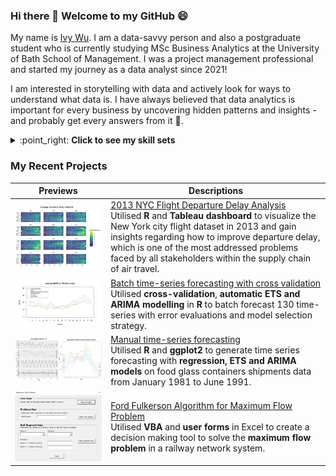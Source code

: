 ### Hi there 👋 Welcome to my GitHub 😄

My name is [Ivy Wu](https://www.linkedin.com/in/ivy-wusumyi/). I am a data-savvy person and also a postgraduate student who is currently studying MSc Business Analytics at the University of Bath School of Management. I was a project management professional and started my journey as a data analyst since 2021! 

I am interested in storytelling with data and actively look for ways to understand what data is. I have always believed that data analytics is important for every business by uncovering hidden patterns and insights - and probably get every answers from it 💬.

<details>
<summary>:point_right: <b>Click to see my skill sets</b></summary>

  * R (forecast, tidymodels, ggplot2, Tidyverse, dplyr data analysis package)
* Python (Data analysing with Pandas module)
* VBA/User Forms/Pivot Table
* SPSS (Descriptive Model, Regression, ANOVA, Decision Tree Modelling)
* SAS E minor (Regression, Decision Tree, Neural Network Modelling)
* Arena (Simulation Modelling)
* Tableau (Visualisation with interactive dashboards)
* IBM Cognos Analytics (Visualisation and forecast with interactive dashboards)
* Microsoft SQL Server/ PostgreSQL (Subqueries, Aggregations, Conditional Statements, Data Manipulation)
* Microsoft Access (Data manipulation with SQL, Report)

</details>

### My Recent Projects

|  Previews | Descriptions |
| ------------- | ------------- |
| <a href="https://github.com/Ivywsy/NYC-2013-Flight-Departure-Delay-Analysis"><img src="/images/NYC.png?raw=true" width="550"/></a>  | [2013 NYC Flight Departure Delay Analysis](https://github.com/Ivywsy/NYC-2013-Flight-Departure-Delay-Analysis)<br/>Utilised <b>R</b> and <b>Tableau dashboard</b> to visualize the New York city flight dataset in 2013 and gain insights regarding how to improve departure delay, which is one of the most addressed problems faced by all stakeholders within the supply chain of air travel.|
| <a href="https://github.com/Ivywsy/Batch-time-series-forecasting-with-cross-validation"><img src="/images/batch_forecast.png?raw=true" width="550"/></a>  | [Batch time-series forecasting with cross validation](https://github.com/Ivywsy/Batch-time-series-forecasting-with-cross-validation)<br/>Utilised <b>cross-validation</b>, <b>automatic ETS and ARIMA modelling</b> in <b>R</b> to batch forecast 130 time-series with error evaluations and model selection strategy.  |
| <a href="https://github.com/Ivywsy/Manual-time-series-forecasting"><img src="/images/manual_forecast.png?raw=true" width="550"/></a>  | [Manual time-series forecasting](https://github.com/Ivywsy/Manual-time-series-forecasting)<br/>Utilised <b>R</b> and <b>ggplot2</b> to generate time series forecasting with <b>regression, ETS and ARIMA models</b> on food glass containers shipments data from January 1981 to June 1991.  |
| <a href="https://github.com/Ivywsy/Ford-Fulkerson-Algorithm-for-Maximum-Flow-Problem"><img src="/images/max_flow.png?raw=true" width="550"/></a>  | [Ford Fulkerson Algorithm for Maximum Flow Problem](https://github.com/Ivywsy/Ford-Fulkerson-Algorithm-for-Maximum-Flow-Problem)<br/>Utilised <b>VBA</b> and <b>user forms</b> in Excel to create a decision making tool to solve the <b>maximum flow problem</b> in a railway network system. |

<!--
**Ivywsy/Ivywsy** is a ✨ _special_ ✨ repository because its `README.md` (this file) appears on your GitHub profile.

Here are some ideas to get you started:

- 🔭 I’m currently working on ...
- 🌱 I’m currently learning ...
- 👯 I’m looking to collaborate on ...
- 🤔 I’m looking for help with ...
- 💬 Ask me about ...
- 📫 How to reach me: ...
- 😄 Pronouns: ...
- ⚡ Fun fact: ...
-->
